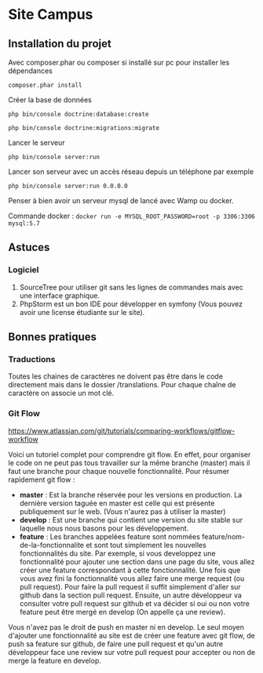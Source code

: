 
# Site Campus

## Installation du projet 

Avec composer.phar ou composer si installé sur pc pour installer les dépendances 

`composer.phar install`

Créer la base de données 

`php bin/console doctrine:database:create`

`php bin/console doctrine:migrations:migrate`

Lancer le serveur

`php bin/console server:run`

Lancer son serveur avec un accès réseau depuis un téléphone par exemple 

`php bin/console server:run 0.0.0.0`

Penser à bien avoir un serveur mysql de lancé avec Wamp ou docker.

Commande docker : `docker run -e MYSQL_ROOT_PASSWORD=root -p 3306:3306 mysql:5.7`

## Astuces 

### Logiciel 

1) SourceTree pour utiliser git sans les lignes de commandes mais avec une interface graphique. 
1) PhpStorm est un bon IDE pour développer en symfony (Vous pouvez avoir une license étudiante sur le site).  

## Bonnes pratiques

### Traductions 

Toutes les chaines de caractères ne doivent pas être dans le code directement mais dans 
le dossier /translations. Pour chaque chaîne de caractère on associe un mot clé. 

### Git Flow 

https://www.atlassian.com/git/tutorials/comparing-workflows/gitflow-workflow 

Voici un tutoriel complet pour comprendre git flow. En effet, pour organiser le code 
on ne peut pas tous travailler sur la même branche (master) mais il faut une branche pour chaque nouvelle 
fonctionnalité. Pour résumer rapidement git flow :
 
- **master** : Est la branche réservée pour les versions en production. La dernière version taguée en master est celle qui
est présente publiquement sur le web. (Vous n'aurez pas à utiliser la master)
- **develop** : Est une branche qui contient une version du site stable sur laquelle nous nous basons pour les développement. 
- **feature** : Les branches appelées feature sont nommées feature/nom-de-la-fonctionnalite et sont tout simplement les nouvelles 
fonctionnalités du site. Par exemple, si vous developpez une fonctionnalité pour ajouter une section dans une page du site, vous allez créer 
une feature correspondant à cette fonctionnalité. Une fois que vous avez fini la fonctionnalité vous allez faire une merge request (ou pull request). 
Pour faire la pull request il suffit simplement d'aller sur github dans la section pull request. 
Ensuite, un autre développeur va consulter votre pull request sur github et va décider si oui ou non votre feature peut être mergé en develop (On appelle ça une review).

Vous n'avez pas le droit de push en master ni en develop. Le seul moyen d'ajouter une fonctionnalité au site est de créer une feature avec git flow, de push sa feature sur 
github, de faire une pull request et qu'un autre développeur face une review sur votre pull request pour accepter ou non de merge la feature en develop. 

